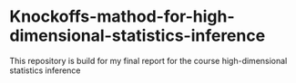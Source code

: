 # Knockoffs-mathod-for-high-dimensional-statistics-inference
This repository is build for my final report for the course high-dimensional statistics inference
